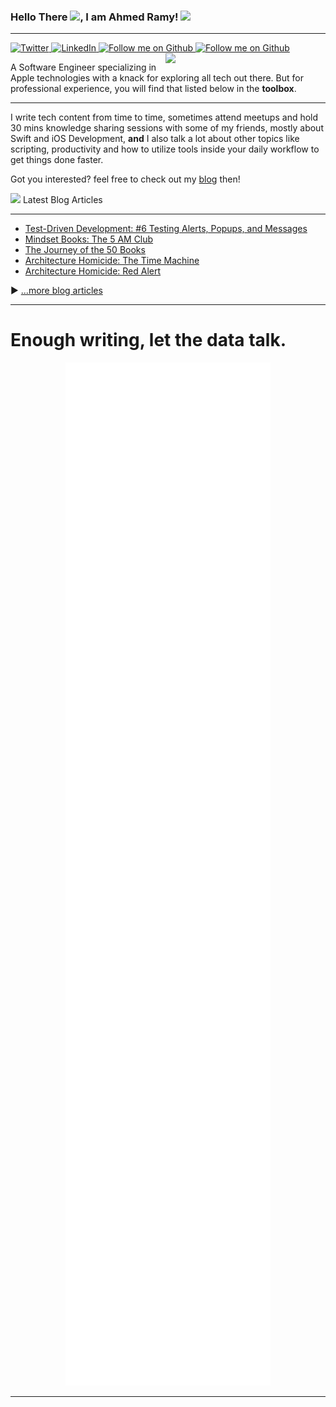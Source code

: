 ### Hello There <img src="https://raw.githubusercontent.com/MartinHeinz/MartinHeinz/master/wave.gif" width="30px">, I am Ahmed Ramy! <img src="https://emojis.slackmojis.com/emojis/images/1453827617/277/kylo_ren.png?1453827617" width="30px">

---
<div align="left">
  <a href="https://twitter.com/iDevAR23">
    <img
      src="https://img.shields.io/twitter/follow/iDevAR23?style=social"
      alt="Twitter"
    />
  </a>
  <a href="https://www.linkedin.com/in/aramy23/">
    <img
      src="https://img.shields.io/badge/LinkedIn-Let's%20Network!-informational?style=social&logo=linkedin"
      alt="LinkedIn"
    />
  </a>
  
  <a href="https://github.com/ARamy23">
    <img
      src="https://img.shields.io/github/followers/ARamy23?style=social"
      alt="Follow me on Github"
    />
  </a>

  <a href="https://ramy.hashnode.dev">
    <img
      src="https://img.shields.io/badge/Sharing%20Knowledge-Check%20it%20out!-informational?style=social&logo=hashnode"
      alt="Follow me on Github"
    />
  </a>

  <a href="https://app.daily.dev/aramy23" target="_blank">
    <img
      width="256"
      align="right"
      src="https://api.daily.dev/devcards/59588e67a94a4c209d148c0de61a4e4c.png?r=ul5"
    />
  </a>
  
  <p>
A Software Engineer specializing in Apple technologies with a knack for exploring all tech out there. 
But for professional experience, you will find that listed below in the <strong>toolbox</strong>.
  </p>


  --- 
I write tech content from time to time, sometimes attend meetups and hold 30 mins knowledge sharing sessions with some of my friends, mostly about Swift and iOS Development, **and** I also talk a lot about other topics like scripting, productivity and how to utilize tools inside your daily workflow to get things done faster.

Got you interested? feel free to check out my [blog](https://ramy.hashnode.dev) then! 

<img src="https://emojis.slackmojis.com/emojis/images/1600706728/10521/meow_code.gif?1600706728" width="30px"> Latest Blog Articles

  ---
<!-- BLOG-POST-LIST:START -->
- [Test-Driven Development: #6 Testing Alerts, Popups, and Messages](https://blog.ahmedramy.me/test-driven-development-6-testing-alerts-popups-and-messages)
- [Mindset Books: The 5 AM Club](https://blog.ahmedramy.me/mindset-books-the-5-am-club)
- [The Journey of the 50 Books](https://blog.ahmedramy.me/the-journey-of-the-50-books)
- [Architecture Homicide: The Time Machine](https://blog.ahmedramy.me/architecture-homicide-the-time-machine)
- [Architecture Homicide: Red Alert](https://blog.ahmedramy.me/architecture-homicide-red-alert)
<!-- BLOG-POST-LIST:END -->

▶ [...more blog articles](https://ramy.hashnode.dev)
  </p>
</div>

---

# Enough writing, let the data talk.

<div 
     width="100%"
     align="center"
>
  <img
    width="65%"
    src="https://github.com/ARamy23/ARamy23/blob/main/github-metrics.svg"
  />
</div>

--- 

